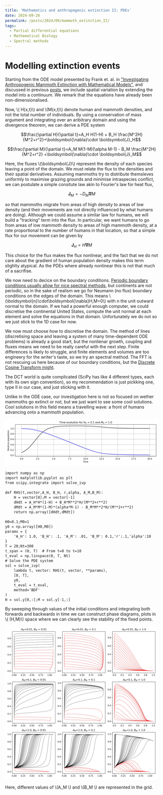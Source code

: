 ```yaml
---
title: 'Mathematics and anthropogenic extinction II: PDEs'
date: 2024-09-26
permalink: /posts/2024/09/mammoth_extinction_II/
tags:
  - Partial differential equations
  - Mathematical Biology
  - Spectral methods
---
```


Modelling extinction events
======

Starting from the ODE model presented by Frank et. al. in ["Investigating Anthropogenic Mammoth Extinction with Mathematical Models"](https://ir.library.illinoisstate.edu/spora/vol1/iss1/3/), and discussed in previous [posts](https://javierchico.github.io/posts/2024/09/mammoth_extinction/), we include spatial variation by extending the model into a continuum. We remark that the equations have already been non-dimensionalised.

Now, \\( H(x,t)\\) and \\(M(x,t)\\) denote human and mammoth densities, and not the total number of individuals. By using a conservation of mass argument and integrating over an aribitrary domain and using the divergence theorem, we can derive a PDE system

$$\frac{\partial H}{\partial t}=A_H H(1-H) + B_H \frac{M^2H}{M^2+r^2}+\boldsymbol{\nabla}\cdot \boldsymbol{J}_H$$

$$\frac{\partial M}{\partial t}=A_M M(1-M)(\alpha M-1) - B_M \frac{M^2H}{M^2+r^2} +\boldsymbol{\nabla}\cdot \boldsymbol{J}_M$$

Here, the fluxes \\(\boldsymbol{J}\\) represent the density of each species leaving a point of the domain. We must relate the flux to the densities and their spatial derivatives. Assuming mammoths try to distribute themsleves uniformly to maximise grazing grounds and minimise intraspecies conflict, we can postulate a simple consitute law akin to Fourier's law for heat flux, 

$$ \boldsymbol{J}_M=- D_M \boldsymbol{\nabla}M$$ 

so that mammoths migrate from areas of high density to areas of low density (and their movements are not directly influenced by what humans are doing). Although we could assume a similar law for humans, we will build a "tracking" term into the flux. In particular, we want humans to go from areas of low mammoth density to areas of high mammoth density, at a rate proportional to the number of humans in that location, so that a simple flux for our movement can be given by

$$\boldsymbol{J}_H=H\boldsymbol{\nabla}M$$

This choice for the flux makes the flux nonlinear, and the fact that we do not care about the gradient of human population density makes this term slighlty atypical. As the PDEs where already nonlinear this is not that much of a sacrifise. 

We now need to decice on the boundary conditions. [Periodic boundary conditions usually allow for nice spectral methods](https://javierchico.github.io/posts/2012/08/vorticity_eq/), but continents are not periodic, so in the sake of realism we go for Neumann (no flux) boundary conditions on the edges of the domain. This means \\(\boldsymbol{n}\cdot\boldsymbol{\nabla}H,M=0\\) with n the unit outward normal to the domain. If we had a powerful enough computer, we could discretise the continental United States, compute the unit normal at each element and solve the equations in that domain. Unfortunately we do not so we just stick to the 1D case for now. 

We now must choose how to discretise the domain. The method of lines (discretising space and leaving a system of many time-dependent ODE problems) is already a good start, but the nonlienar growth, coupling and fluxes means we need to be really careful with the next step. Finite differences is likely to struggle, and finite elements and volumes are too engineery for the writer's taste, so we try an spectral method. The FFT is not rescuing us here because of our boundary conditions, but the [Discrete Cosine Transform might](https://en.wikipedia.org/wiki/Discrete_cosine_transform). 

The DCT world is quite complicated (SciPy has like 4 different types, each with its own sign convention), so my recommendation is just pickking one, type II in our case, and just sticking with it. 

Unlike in the ODE case, our investigation here is not so focused on wether mammoths go extinct or not, but we just want to see some cool solutions. Cool solutions in this field means a travelling wave: a front of humans advancing onto a mammoth population. 

![ODE_example!](/images/mammoth_figures/ODE_example_1.jpeg)

```
import numpy as np
import matplotlib.pyplot as plt
from scipy.integrate import solve_ivp

def RHS(t,vector,A_H, B_H, r,alpha, A_M,B_M):
    H = vector[0];M = vector[-1]
    dHdt = A_H*H*(1-H) + B_H*M**2*H/(M**2+r**2)
    dMdt = A_M*M*(1-M)*(alpha*M-1) - B_M*M**2*H/(M**2+r**2)
    return np.array([dHdt,dMdt])

H0=0.1;M0=1
y0 = np.array([H0,M0])
params = {
    'A_H': 1.0, 'B_H': .1, 'A_M': .01, 'B_M': 0.1,'r':.1,'alpha':10
}
T = 20;Nt=300
t_span = (0, T)  # From t=0 to t=10
t_eval = np.linspace(0, T, Nt)
# Solve the PDE system
sol = solve_ivp(
    lambda t, vector: RHS(t, vector, **params),
    [0, T],
    y0,
    t_eval = t_eval,
    method='BDF'
)
H = sol.y[0,:];M = sol.y[-1,:]

```

By sweeping through values of the initial conditions and integrating both forwards and backwards in time we can construct phase diagrams, plots in \\( (H,M)\\) space where we can clearly see the stability of the fixed points. 

![ODE_s](/images/mammoth_figures/extinction_phase_plots_ODEs.jpeg "test")

Here, different values of \\(A_M \\) and \\(B_M \\) are represented in the grid. 